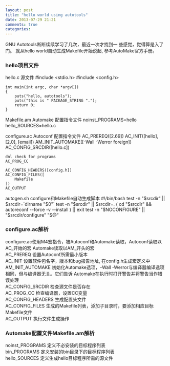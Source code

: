 ```yaml
---
layout: post
title: "hello world using autotools"
date: 2013-07-29 21:21
comments: true
categories: 
---
```


GNU Autotools断断续续学习了几次，最近一次才找到一 些感觉，觉得算是入了门。
就从hello world自动生成Makefile开始说起, 参考AutoMake官方手册。

### hello项目文件
hello.c  源文件
	#include <stdio.h>
	#include <config.h>

	int main(int argc, char *argv[])
	{
		puts("hello, autotools");
		puts("this is " PACKAGE_STRING ".");
		return 0;
	}

Makefile.am Automake 配置指令文件
	noinst_PROGRAMS=hello
	hello_SOURCES=hello.c

configure.ac Autoconf 配置指令文件
	AC_PREREQ([2.69])
	AC_INIT([hello], [2.0], [email])
	AM_INIT_AUTOMAKE([-Wall -Werror foreign])
	AC_CONFIG_SRCDIR([hello.c])

	dnl check for programs
	AC_PROG_CC

	AC_CONFIG_HEADERS([config.h])
	AC_CONFIG_FILES([
		Makefile
	])
	AC_OUTPUT

autogen.sh configure和Makefile自动生成脚本
	#!/bin/bash
	test -n "$srcdir" || $srcdir=`dirname "$0"`
	test -n "$srcdir" || $srcdir=.
	(
		cd "$srcdir" &&
		autoreconf --force -v --install
	) || exit
	test -n "$NOCONFIGURE" || "$srcdir/configure" "$@"

### configure.ac解析  
configure.ac使用M4宏指令，被Autoconf和Automake读取，Autoconf读取以AC\_开始的宏
Automake读取以AM\_开头的宏  
AC\_PREREQ 设置Autoconf所需最小版本  
AC\_INIT 设置软件包名字，版本和bug报告地址, 在config.h生成宏定义中  
AM\_INIT\_AUTOMAKE 初始化Automake选项，-Wall -Werror与编译器编译选项相同，但与编译器无关。它们告诉
Automake在执行时打开警告并将警告当作错误处理  
AC\_CONFIG\_SRCDIR 检查源文件是否存在  
AC\_PROG\_CC 检查编译器，设置CC变量  
AC\_CONFIG\_HEADERS 生成配置头文件  
AC\_CONFIG\_FILES 生成的Makefile列表，添加子目录时，要添加相应目标Makefile文件  
AC\_OUTPUT 执行文件生成操作

### Automake配置文件Makefile.am解析
noinst\_PROGRAMS 定义不必安装的目标程序列表  
bin\_PROGRAMS 定义安装的bin目录下的目标程序列表  
hello\_SOURCES 定义生成hello目标程序所需的源文件
